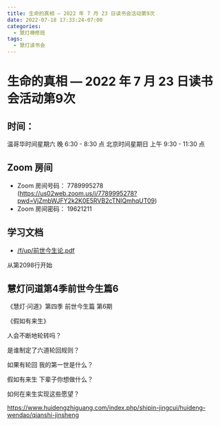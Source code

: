 ```yaml
---
title: 生命的真相 — 2022 年 7 月 23 日读书会活动第9次
date: 2022-07-18 17:33:24-07:00
categories:
  - 慧灯禅修班
tags:
  - 慧灯读书会
---
```

# 生命的真相 — 2022 年 7 月 23 日读书会活动第9次

## 时间：

温哥华时间星期六 晚 6:30 - 8:30 点
北京时间星期日 上午 9:30 - 11:30 点

## Zoom 房间

- Zoom 房间号码： 7789995278 (https://us02web.zoom.us/j/7789995278?pwd=VjZmbWJFY2k2K0E5RVB2cTNIQmhqUT09)
- Zoom 房间密码： 19621211

## 学习文档

- [/f/up/前世今生论.pdf](http://huidengchanxiu.net/hdv/f/up/前世今生论.pdf)

从第2098行开始

## 慧灯问道第4季前世今生篇6 

《慧灯·问道》第四季 前世今生篇 第6期

《假如有来生》

人会不断地轮转吗？

是谁制定了六道轮回规则？

如果有轮回 我的第一世是什么？

假如有来生 下辈子你想做什么？

如何在来生实现这些愿望？

<https://www.huidengzhiguang.com/index.php/shipin-jingcui/huideng-wendao/qianshi-jinsheng>
